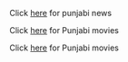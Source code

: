 Click [here](ajit/ajitnews.md) for punjabi news

Click [here](pollywood/movies.md) for Punjabi movies

Click [here](movies/movies.md) for Punjabi movies